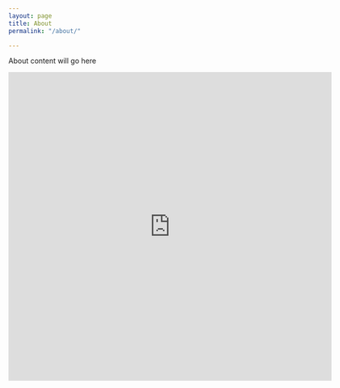 ```yaml
---
layout: page
title: About
permalink: "/about/"

---
```

About content will go here

<iframe src="https://docs.google.com/forms/d/e/1FAIpQLSedflOnMHYneu4dkztOcjNQJZnBwr64bWhXgh7XJB6Cm84wBg/viewform?embedded=true" width="640" height="611" frameborder="0" marginheight="0" marginwidth="0">Loading...</iframe>